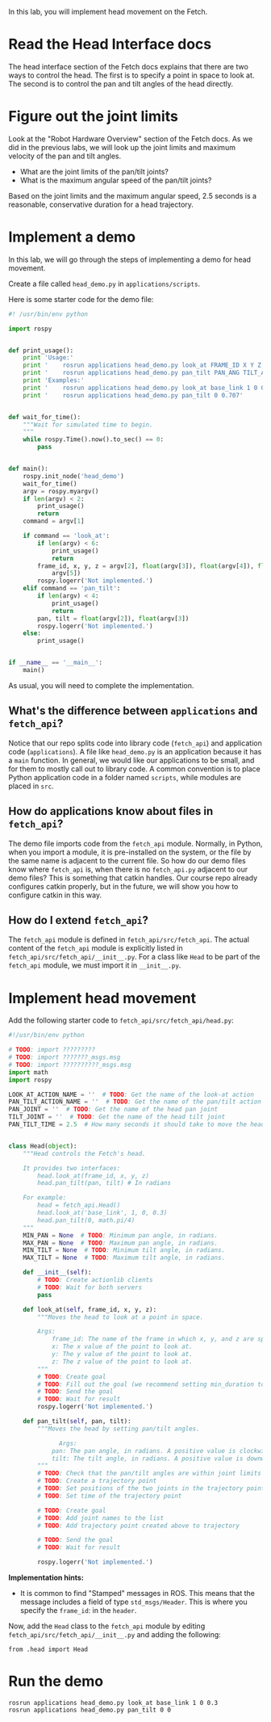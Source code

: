 In this lab, you will implement head movement on the Fetch.

# Read the Head Interface docs
The head interface section of the Fetch docs explains that there are two ways to control the head.
The first is to specify a point in space to look at.
The second is to control the pan and tilt angles of the head directly.

# Figure out the joint limits
Look at the "Robot Hardware Overview" section of the Fetch docs.
As we did in the previous labs, we will look up the joint limits and maximum velocity of the pan and tilt angles.

* What are the joint limits of the pan/tilt joints?
* What is the maximum angular speed of the pan/tilt joints?

Based on the joint limits and the maximum angular speed, 2.5 seconds is a reasonable, conservative duration for a head trajectory.

# Implement a demo
In this lab, we will go through the steps of implementing a demo for head movement.

Create a file called `head_demo.py` in `applications/scripts`.

Here is some starter code for the demo file:
```py
#! /usr/bin/env python

import rospy


def print_usage():
    print 'Usage:'
    print '    rosrun applications head_demo.py look_at FRAME_ID X Y Z'
    print '    rosrun applications head_demo.py pan_tilt PAN_ANG TILT_ANG'
    print 'Examples:'
    print '    rosrun applications head_demo.py look_at base_link 1 0 0.3'
    print '    rosrun applications head_demo.py pan_tilt 0 0.707'


def wait_for_time():
    """Wait for simulated time to begin.
    """
    while rospy.Time().now().to_sec() == 0:
        pass


def main():
    rospy.init_node('head_demo')
    wait_for_time()
    argv = rospy.myargv()
    if len(argv) < 2:
        print_usage()
        return
    command = argv[1]

    if command == 'look_at':
        if len(argv) < 6:
            print_usage()
            return
        frame_id, x, y, z = argv[2], float(argv[3]), float(argv[4]), float(
            argv[5])
        rospy.logerr('Not implemented.')
    elif command == 'pan_tilt':
        if len(argv) < 4:
            print_usage()
            return
        pan, tilt = float(argv[2]), float(argv[3])
        rospy.logerr('Not implemented.')
    else:
        print_usage()


if __name__ == '__main__':
    main()
```

As usual, you will need to complete the implementation.

## What's the difference between `applications` and `fetch_api`?
Notice that our repo splits code into library code (`fetch_api`) and application code (`applications`).
A file like `head_demo.py` is an application because it has a `main` function.
In general, we would like our applications to be small, and for them to mostly call out to library code.
A common convention is to place Python application code in a folder named `scripts`, while modules are placed in `src`.

## How do applications know about files in `fetch_api`?
The demo file imports code from the `fetch_api` module.
Normally, in Python, when you import a module, it is pre-installed on the system, or the file by the same name is adjacent to the current file.
So how do our demo files know where `fetch_api` is, when there is no `fetch_api.py` adjacent to our demo files?
This is something that catkin handles.
Our course repo already configures catkin properly, but in the future, we will show you how to configure catkin in this way.

## How do I extend `fetch_api`?
The `fetch_api` module is defined in `fetch_api/src/fetch_api`.
The actual content of the `fetch_api` module is explicitly listed in `fetch_api/src/fetch_api/__init__.py`.
For a class like `Head` to be part of the `fetch_api` module, we must import it in `__init__.py`.

# Implement head movement
Add the following starter code to `fetch_api/src/fetch_api/head.py`:
```py
#!/usr/bin/env python

# TODO: import ?????????
# TODO: import ???????_msgs.msg
# TODO: import ??????????_msgs.msg
import math
import rospy

LOOK_AT_ACTION_NAME = ''  # TODO: Get the name of the look-at action
PAN_TILT_ACTION_NAME = ''  # TODO: Get the name of the pan/tilt action
PAN_JOINT = ''  # TODO: Get the name of the head pan joint
TILT_JOINT = ''  # TODO: Get the name of the head tilt joint
PAN_TILT_TIME = 2.5  # How many seconds it should take to move the head.


class Head(object):
    """Head controls the Fetch's head.

    It provides two interfaces:
        head.look_at(frame_id, x, y, z)
        head.pan_tilt(pan, tilt) # In radians

    For example:
        head = fetch_api.Head()
        head.look_at('base_link', 1, 0, 0.3)
        head.pan_tilt(0, math.pi/4)
    """
    MIN_PAN = None  # TODO: Minimum pan angle, in radians.
    MAX_PAN = None  # TODO: Maximum pan angle, in radians.
    MIN_TILT = None  # TODO: Minimum tilt angle, in radians.
    MAX_TILT = None  # TODO: Maximum tilt angle, in radians.

    def __init__(self):
        # TODO: Create actionlib clients
        # TODO: Wait for both servers
        pass

    def look_at(self, frame_id, x, y, z):
        """Moves the head to look at a point in space.

        Args:
            frame_id: The name of the frame in which x, y, and z are specified.
            x: The x value of the point to look at.
            y: The y value of the point to look at.
            z: The z value of the point to look at.
        """
        # TODO: Create goal
        # TODO: Fill out the goal (we recommend setting min_duration to 1 second)
        # TODO: Send the goal
        # TODO: Wait for result
        rospy.logerr('Not implemented.')

    def pan_tilt(self, pan, tilt):
        """Moves the head by setting pan/tilt angles.

              Args:
            pan: The pan angle, in radians. A positive value is clockwise.
            tilt: The tilt angle, in radians. A positive value is downwards.
        """
        # TODO: Check that the pan/tilt angles are within joint limits
        # TODO: Create a trajectory point
        # TODO: Set positions of the two joints in the trajectory point
        # TODO: Set time of the trajectory point

        # TODO: Create goal
        # TODO: Add joint names to the list
        # TODO: Add trajectory point created above to trajectory

        # TODO: Send the goal
        # TODO: Wait for result

        rospy.logerr('Not implemented.')
```

**Implementation hints:**
* It is common to find "Stamped" messages in ROS. This means that the message includes a field of type `std_msgs/Header`. This is where you specify the `frame_id`: in the `header`.

Now, add the `Head` class to the `fetch_api` module by editing `fetch_api/src/fetch_api/__init__.py` and adding the following:
```
from .head import Head
```

# Run the demo
```
rosrun applications head_demo.py look_at base_link 1 0 0.3
rosrun applications head_demo.py pan_tilt 0 0
```